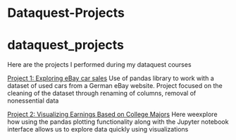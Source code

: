 # Dataquest-Projects
 
# dataquest_projects
 Here are the projects I performed during my dataquest courses

[Project 1: Exploring eBay car sales](https://github.com/Alopias1988/Dataquest-repository/blob/master/P1_Exploring_Ebay_Car_Sales/P1ebay_cars.ipynb)
Use of pandas library to work with a dataset of used cars from a German eBay website. Project focused on the cleaning of the dataset through renaming of columns, removal of nonessential data

[Project 2: Visualizing Earnings Based on College Majors](https://github.com/Alopias1988/Dataquest-projects/blob/master/P2_Exploring_eBay_Car_Sales%20Data/P2Vis_earnings.ipynb)
Here weexplore how using the pandas plotting functionality along with the Jupyter notebook interface allows us to explore data quickly using visualizations
